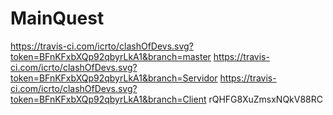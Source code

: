 # MainQuest
https://travis-ci.com/icrto/clashOfDevs.svg?token=BFnKFxbXQp92qbyrLkA1&branch=master
https://travis-ci.com/icrto/clashOfDevs.svg?token=BFnKFxbXQp92qbyrLkA1&branch=Servidor
https://travis-ci.com/icrto/clashOfDevs.svg?token=BFnKFxbXQp92qbyrLkA1&branch=Client
rQHFG8XuZmsxNQkV88RC

